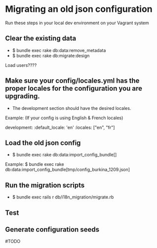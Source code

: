 Migrating an old json configuration
===================================

Run these steps in your local dev environment on your Vagrant system


Clear the existing data
-----------------------
- $ bundle exec rake db:data:remove_metadata
- $ bundle exec rake db:migrate:design

Load users????


Make sure your config/locales.yml has the proper locales for the configuration you are upgrading.
-------------------------------------------------------------------------------------------------
- The development section should have the desired locales.

Example:   (If your config is using English & French locales)

development:
  :default_locale: 'en'
  :locales: ["en", "fr"]
  
  
Load the old json config
------------------------
- $ bundle exec rake db:data:import_config_bundle[<path to json file>]

Example:
  $ bundle exec rake db:data:import_config_bundle[tmp/config_burkina_1209.json]


Run the migration scripts
-------------------------
- $ bundle exec rails r db/i18n_migration/migrate.rb


Test
----


Generate configuration seeds
----------------------------
#TODO